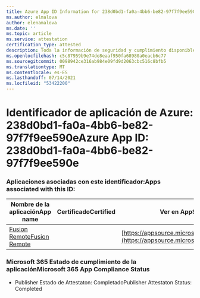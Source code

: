 ```yaml
---
title: Azure App ID Information for 238d0bd1-fa0a-4bb6-be82-97f7f9ee590e
ms.author: elmalova
author: elenamalova
ms.date: ''
ms.topic: article
ms.service: attestation
certification_type: attested
description: Toda la información de seguridad y cumplimiento disponible para 238d0bd1-fa0a-4bb6-be82-97f7f9ee590e.
ms.openlocfilehash: c5c87959b9e74de8eaaf950fa68980a0eacb6c77
ms.sourcegitcommit: 0098942ce316ab984e09fd9d2063cbc516c8bfb5
ms.translationtype: MT
ms.contentlocale: es-ES
ms.lasthandoff: 07/14/2021
ms.locfileid: "53422200"
---
```

# <a name="azure-app-id-238d0bd1-fa0a-4bb6-be82-97f7f9ee590e"></a><span data-ttu-id="ca888-103">Identificador de aplicación de Azure: 238d0bd1-fa0a-4bb6-be82-97f7f9ee590e</span><span class="sxs-lookup"><span data-stu-id="ca888-103">Azure App ID: 238d0bd1-fa0a-4bb6-be82-97f7f9ee590e</span></span>


### <a name="apps-associated-with-this-id"></a><span data-ttu-id="ca888-104">Aplicaciones asociadas con este identificador:</span><span class="sxs-lookup"><span data-stu-id="ca888-104">Apps associated with this ID:</span></span>
| <span data-ttu-id="ca888-105">**Nombre de la aplicación**</span><span class="sxs-lookup"><span data-stu-id="ca888-105">**App name**</span></span> | <span data-ttu-id="ca888-106">**Certificado**</span><span class="sxs-lookup"><span data-stu-id="ca888-106">**Certified**</span></span> | <span data-ttu-id="ca888-107">**Ver en AppSource**</span><span class="sxs-lookup"><span data-stu-id="ca888-107">**View in AppSource**</span></span> |
|-|-|-|
| [<span data-ttu-id="ca888-108">Fusion Remote</span><span class="sxs-lookup"><span data-stu-id="ca888-108">Fusion Remote</span></span>](https://docs.microsoft.com/en-us/microsoft-365-app-certification/forward/WA200001422) |  | [https://appsource.microsoft.com/product/office/WA200001422](https://appsource.microsoft.com/product/office/WA200001422) |

### <a name="microsoft-365-app-compliance-status"></a><span data-ttu-id="ca888-109">Microsoft 365 Estado de cumplimiento de la aplicación</span><span class="sxs-lookup"><span data-stu-id="ca888-109">Microsoft 365 App Compliance Status</span></span>
- <span data-ttu-id="ca888-110">Publisher Estado de Attestaton: Completado</span><span class="sxs-lookup"><span data-stu-id="ca888-110">Publisher Attestaton Status: Completed</span></span>
